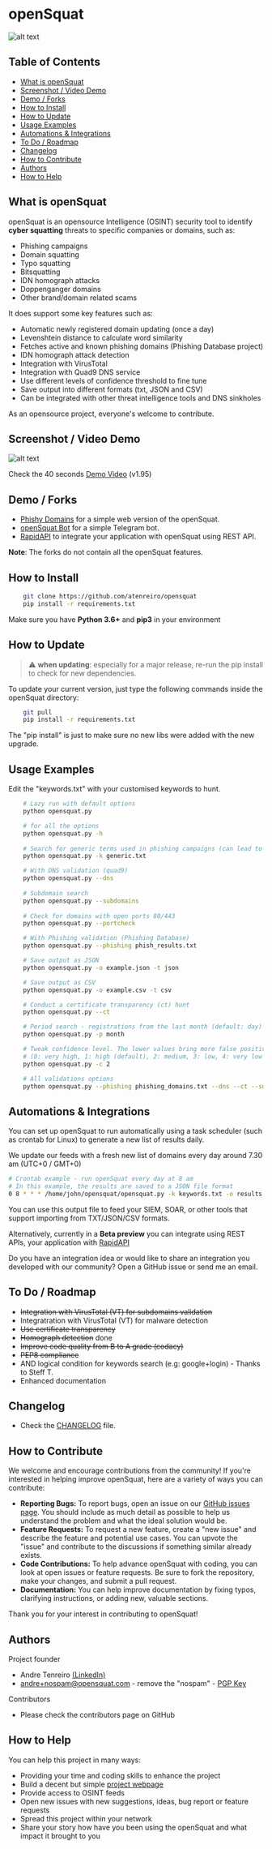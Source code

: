 openSquat
====
![alt text](https://raw.githubusercontent.com/atenreiro/opensquat/master/screenshots/openSquat_logo.png)

## Table of Contents
- [What is openSquat](#what-is-opensquat)
- [Screenshot / Video Demo](#screenshot--video-demo)
- [Demo / Forks](#demo--forks)
- [How to Install](#how-to-install)
- [How to Update](#how-to-update)
- [Usage Examples](#usage-examples)
- [Automations & Integrations](#automations--integrations)
- [To Do / Roadmap](#to-do--roadmap)
- [Changelog](#changelog)
- [How to Contribute](#how-to-contribute)
- [Authors](#authors)
- [How to Help](#how-to-help)

What is openSquat
-------------

openSquat is an opensource Intelligence (OSINT) security tool to identify **cyber squatting** threats to specific companies or domains, such as:

*   Phishing campaigns
*   Domain squatting
*   Typo squatting
*   Bitsquatting
*   IDN homograph attacks
*   Doppenganger domains
*   Other brand/domain related scams

It does support some key features such as:

*   Automatic newly registered domain updating (once a day)
*   Levenshtein distance to calculate word similarity
*   Fetches active and known phishing domains (Phishing Database project)
*   IDN homograph attack detection
*   Integration with VirusTotal
*   Integration with Quad9 DNS service
*   Use different levels of confidence threshold to fine tune
*   Save output into different formats (txt, JSON and CSV)
*   Can be integrated with other threat intelligence tools and DNS sinkholes

As an opensource project, everyone's welcome to contribute.

Screenshot / Video Demo
-------------
![alt text](https://raw.githubusercontent.com/atenreiro/opensquat/dev/screenshots/openSquat.PNG)

Check the 40 seconds [Demo Video](https://asciinema.org/a/361931) (v1.95)


Demo / Forks
------------
*   [Phishy Domains](https://phishydomains.com) for a simple web version of the openSquat.
*   [openSquat Bot](https://telegram.me/opensquat_bot) for a simple Telegram bot.
*   [RapidAPI](https://rapidapi.com/atenreiro/api/opensquat1) to integrate your application with openSquat using REST API.

**Note**: The forks do not contain all the openSquat features.


How to Install
------------

```bash
    git clone https://github.com/atenreiro/opensquat
    pip install -r requirements.txt
```
Make sure you have **Python 3.6+** and **pip3** in your environment

How to Update
------------
> :warning: **when updating**: especially for a major release, re-run the pip install to check for new dependencies.

To update your current version, just type the following commands inside the openSquat directory:
```bash
    git pull
    pip install -r requirements.txt
```
The "pip install" is just to make sure no new libs were added with the new upgrade. 


Usage Examples
------------
Edit the "keywords.txt" with your customised keywords to hunt.

```bash
    # Lazy run with default options
    python opensquat.py

    # for all the options
    python opensquat.py -h
    
    # Search for generic terms used in phishing campaigns (can lead to false-positives)
    python opensquat.py -k generic.txt

    # With DNS validation (quad9)
    python opensquat.py --dns
    
    # Subdomain search
    python opensquat.py --subdomains
    
    # Check for domains with open ports 80/443
    python opensquat.py --portcheck

    # With Phishing validation (Phishing Database)
    python opensquat.py --phishing phish_results.txt

    # Save output as JSON
    python opensquat.py -o example.json -t json

    # Save output as CSV
    python opensquat.py -o example.csv -t csv

    # Conduct a certificate transparency (ct) hunt
    python opensquat.py --ct

    # Period search - registrations from the last month (default: day)
    python opensquat.py -p month

    # Tweak confidence level. The lower values bring more false positives
    # (0: very high, 1: high (default), 2: medium, 3: low, 4: very low
    python opensquat.py -c 2

    # All validations options
    python opensquat.py --phishing phishing_domains.txt --dns --ct --subdomains --portcheck 
```

Automations & Integrations
-------------
You can set up openSquat to run automatically using a task scheduler (such as crontab for Linux) to generate a new list of results daily.

We update our feeds with a fresh new list of domains every day around 7.30 am (UTC+0 / GMT+0)

```bash
# Crontab example - run openSquat every day at 8 am
# In this example, the results are saved to a JSON file format
0 8 * * * /home/john/opensquat/opensquat.py -k keywords.txt -o results.json -t json
```
You can use this output file to feed your SIEM, SOAR, or other tools that support importing from TXT/JSON/CSV formats.

Alternatively, currently in a **Beta preview** you can integrate using REST APIs, your application with [RapidAPI](https://rapidapi.com/atenreiro/api/opensquat1)

Do you have an integration idea or would like to share an integration you developed with our community? Open a GitHub issue or send me an email.

To Do / Roadmap
-------------
*   ~~Integration with VirusTotal (VT) for subdomains validation~~
*   Integratration with VirusTotal (VT) for malware detection
*   ~~Use certificate transparency~~
*   ~~Homograph detection~~ done
*   ~~Improve code quality from B to A grade (codacy)~~
*   ~~PEP8 compliance~~
*   AND logical condition for keywords search (e.g: google+login) - Thanks to Steff T.
*   Enhanced documentation

Changelog
-------------
*   Check the [CHANGELOG](https://github.com/atenreiro/opensquat/blob/master/CHANGELOG) file.

How to Contribute
-------------
We welcome and encourage contributions from the community! If you're interested in helping improve openSquat, here are a variety of ways you can contribute:

- **Reporting Bugs:** To report bugs, open an issue on our [GitHub issues page](https://github.com/atenreiro/opensquat/issues). You should include as much detail as possible to help us understand the problem and what the ideal solution would be.
- **Feature Requests:** To request a new feature, create a "new issue" and describe the feature and potential use cases. You can upvote the "issue" and contribute to the discussions if something similar already exists.
- **Code Contributions:** To help advance openSquat with coding, you can look at open issues or feature requests. Be sure to fork the repository, make your changes, and submit a pull request.
- **Documentation:** You can help improve documentation by fixing typos, clarifying instructions, or adding new, valuable sections.

Thank you for your interest in contributing to openSquat!

Authors
-------------
Project founder
*   Andre Tenreiro [(LinkedIn)](https://www.linkedin.com/in/andretenreiro/)
*   andre+nospam@opensquat.com - remove the "nospam" - [PGP Key](https://mail-api.proton.me/pks/lookup?op=get&search=andre@opensquat.com)

Contributors
*   Please check the contributors page on GitHub

How to Help
-------------
You can help this project in many ways:
*   Providing your time and coding skills to enhance the project
*   Build a decent but simple [project webpage](https://opensquat.com)
*   Provide access to OSINT feeds
*   Open new issues with new suggestions, ideas, bug report or feature requests
*   Spread this project within your network
*   Share your story how have you been using the openSquat and what impact it brought to you
